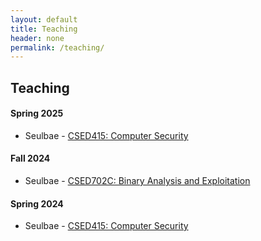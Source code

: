 ```yaml
---
layout: default
title: Teaching
header: none
permalink: /teaching/
---
```


## **Teaching**

#### Spring 2025
* Seulbae - [CSED415: Computer Security](/teaching/csed415/2025sp)

#### Fall 2024
* Seulbae - [CSED702C: Binary Analysis and Exploitation](/teaching/csed702c/2024fa)

#### Spring 2024
* Seulbae - [CSED415: Computer Security](/teaching/csed415/2024sp)

